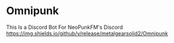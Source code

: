 # Omnipunk
This Is a Discord Bot For NeoPunkFM's Discord
https://img.shields.io/github/v/release/metalgearsolid2/Omnipunk
